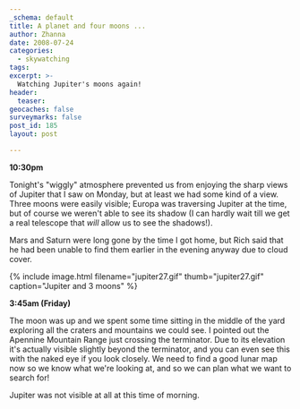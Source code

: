 ```yaml
---
_schema: default
title: A planet and four moons ...
author: Zhanna
date: 2008-07-24
categories:
  - skywatching  
tags:
excerpt: >- 
  Watching Jupiter's moons again!
header:
  teaser:
geocaches: false
surveymarks: false
post_id: 185
layout: post

---
```


**10:30pm**

Tonight's "wiggly" atmosphere prevented us from enjoying the sharp views of Jupiter that I saw on Monday, but at least we had some kind of a view.  Three moons were easily visible; Europa was traversing Jupiter at the time, but of course we weren't able to see its shadow (I can hardly wait till we get a real telescope that _will_ allow us to see the shadows!).  

Mars and Saturn were long gone by the time I got home, but Rich said that he had been unable to find them earlier in the evening anyway due to cloud cover.

{% include image.html filename="jupiter27.gif" thumb="jupiter27.gif" caption="Jupiter and 3 moons" %}

**3:45am (Friday)**

The moon was up and we spent some time sitting in the middle of the yard exploring all the craters and mountains we could see.  I pointed out the Apennine Mountain Range just crossing the terminator.  Due to its elevation it's actually visible slightly beyond the terminator, and you can even see this with the naked eye if you look closely.  We need to find a good lunar map now so we know what we're looking at, and so we can plan what we want to search for!

Jupiter was not visible at all at this time of morning.